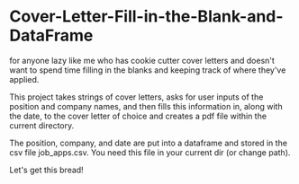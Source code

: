 # Cover-Letter-Fill-in-the-Blank-and-DataFrame
for anyone lazy like me who has cookie cutter cover letters and doesn't want to spend time filling in the blanks and keeping track of where they've applied.

This project takes strings of cover letters, asks for user inputs of the position and company names, and then fills this information in, along with the date, to the cover letter of choice and creates a pdf file within the current directory. 

The position, company, and date are put into a dataframe and stored in the csv file job_apps.csv. You need this file in your current dir (or change path). 

Let's get this bread!
